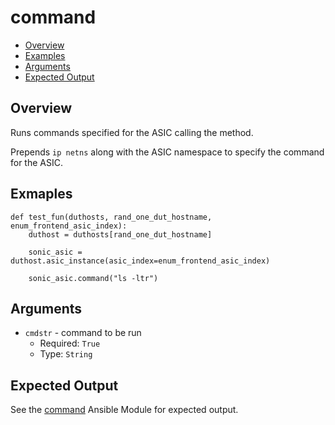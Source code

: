 # command

- [Overview](#overview)
- [Examples](#examples)
- [Arguments](#arguments)
- [Expected Output](#expected-output)

## Overview
Runs commands specified for the ASIC calling the method.

Prepends `ip netns` along with the ASIC namespace to specify the command for the ASIC.

## Exmaples
```
def test_fun(duthosts, rand_one_dut_hostname, enum_frontend_asic_index):
    duthost = duthosts[rand_one_dut_hostname]

    sonic_asic = duthost.asic_instance(asic_index=enum_frontend_asic_index)

    sonic_asic.command("ls -ltr")
```

## Arguments
- `cmdstr` - command to be run
    - Required: `True`
    - Type: `String`

## Expected Output
See the [command](../ansible_methods/command.md#expected-output) Ansible Module for expected output.